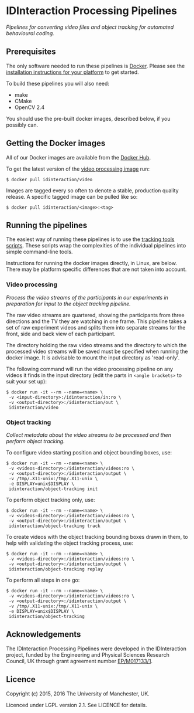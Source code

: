 # IDInteraction Processing Pipelines

*Pipelines for converting video files and object tracking for automated behavioural coding.*

## Prerequisites

The only software needed to run these pipelines is [Docker][docker]. Please see the [installation instructions for your platform][dockerdocs] to get started.

To build these pipelines you will also need:
* make
* CMake
* OpenCV 2.4

You should use the pre-built docker images, described below, if you possibly can.

## Getting the Docker images

All of our Docker images are available from the [Docker Hub][dockerhub].

To get the latest version of the [video processing image][videoimage] run:

```shell
$ docker pull idinteraction/video
```

Images are tagged every so often to denote a stable, production quality release. A specific tagged image can be pulled like so:

```shell
$ docker pull idinteraction/<image>:<tag>
```

## Running the pipelines

The easiest way of running these pipelines is to use the [tracking tools scripts][tools]. These scripts wrap the complexities of the individual pipelines into simple command-line tools.

Instructions for running the docker images directly, in Linux, are below. There may be platform specific differences that are not taken into account.

### Video processing

*Process the video streams of the participants in our experiments in preparation for input to the object tracking pipeline.*

The raw video streams are quartered, showing the participants from three directions and the TV they are watching in one frame. This pipeline takes a set of raw experiment videos and splits them into separate streams for the front, side and back view of each participant.

The directory holding the raw video streams and the directory to which the processed video streams will be saved must be specified when running the docker image. It is advisable to mount the input directory as 'read-only'.

The following command will run the video processing pipeline on any videos it finds in the input directory (edit the parts in `<angle brackets>` to suit your set up):

```shell
$ docker run -it --rm --name=<name> \
 -v <input-directory>:/idinteraction/in:ro \
 -v <output-directory>:/idinteraction/out \
 idinteraction/video
```

### Object tracking

*Collect metadata about the video streams to be processed and then perform object tracking.*

To configure video starting position and object bounding boxes, use:

```shell
$ docker run -it --rm --name=<name> \
 -v <videos-directory>:/idinteraction/videos:ro \
 -v <output-directory>:/idinteraction/output \
 -v /tmp/.X11-unix:/tmp/.X11-unix \
 -e DISPLAY=unix$DISPLAY \
 idinteraction/object-tracking init
```

To perform object tracking only, use:

```shell
$ docker run -it --rm --name=<name> \
 -v <videos-directory>:/idinteraction/videos:ro \
 -v <output-directory>:/idinteraction/output \
 idinteraction/object-tracking track
```

To create videos with the object tracking bounding boxes drawn in them, to help with validating the object tracking process, use:

```shell
$ docker run -it --rm --name=<name> \
 -v <videos-directory>:/idinteraction/videos:ro \
 -v <output-directory>:/idinteraction/output \
 idinteraction/object-tracking replay
```

To perform all steps in one go:

```shell
$ docker run -it --rm --name=<name> \
 -v <videos-directory>:/idinteraction/videos:ro \
 -v <output-directory>:/idinteraction/output \
 -v /tmp/.X11-unix:/tmp/.X11-unix \
 -e DISPLAY=unix$DISPLAY \
 idinteraction/object-tracking
```

## Acknowledgements

The IDInteraction Processing Pipelines were developed in the IDInteraction project, funded by the Engineering and Physical Sciences Research Council, UK through grant agreement number [EP/M017133/1][gow].

## Licence

Copyright (c) 2015, 2016 The University of Manchester, UK.

Licenced under LGPL version 2.1. See LICENCE for details.

[docker]: https://www.docker.com/
[dockerdocs]: https://docs.docker.com/
[dockerhub]: https://hub.docker.com/u/idinteraction/
[gow]: http://gow.epsrc.ac.uk/NGBOViewGrant.aspx?GrantRef=EP/M017133/1
[tools]: https://github.com/IDInteraction/tracking-tools
[videoimage]: https://hub.docker.com/r/idinteraction/video/
